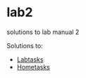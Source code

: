 # lab2

solutions to lab manual 2

Solutions to:

* [Labtasks](https://github.com/itexpert120/labdata/sem1/lab2/labtasks)
* [Hometasks](https://github.com/itexpert120/labdata/sem1/lab2/hometasks)
